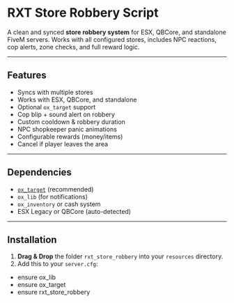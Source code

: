 # RXT Store Robbery Script

A clean and synced **store robbery system** for ESX, QBCore, and standalone FiveM servers. Works with all configured stores, includes NPC reactions, cop alerts, zone checks, and full reward logic.

---

## Features

- Syncs with multiple stores
- Works with ESX, QBCore, and standalone
- Optional `ox_target` support
- Cop blip + sound alert on robbery
- Custom cooldown & robbery duration
- NPC shopkeeper panic animations
- Configurable rewards (money/items)
- Cancel if player leaves the area

---

## Dependencies

- [`ox_target`](https://github.com/overextended/ox_target) (recommended)
- `ox_lib` (for notifications)
- `ox_inventory` or cash system
- ESX Legacy or QBCore (auto-detected)

---

## Installation

1. **Drag & Drop** the folder `rxt_store_robbery` into your `resources` directory.
2. Add this to your `server.cfg`:

- ensure ox_lib
- ensure ox_target
- ensure rxt_store_robbery
